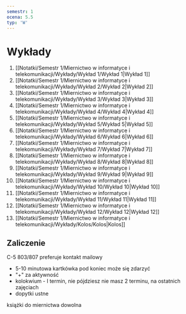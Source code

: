 ```yaml
---
semestr: 1
ocena: 5.5
typ: 'W'
---
```


# Wykłady
1. [[Notatki/Semestr 1/Miernictwo w informatyce i telekomunikacji/Wykłady/Wykład 1/Wykład 1|Wykład 1]]
2. [[Notatki/Semestr 1/Miernictwo w informatyce i telekomunikacji/Wykłady/Wykład 2/Wykład 2|Wykład 2]]
3. [[Notatki/Semestr 1/Miernictwo w informatyce i telekomunikacji/Wykłady/Wykład 3/Wykład 3|Wykład 3]]
4. [[Notatki/Semestr 1/Miernictwo w informatyce i telekomunikacji/Wykłady/Wykład 4/Wykład 4|Wykład 4]]
5. [[Notatki/Semestr 1/Miernictwo w informatyce i telekomunikacji/Wykłady/Wykład 5/Wykład 5|Wykład 5]]
6. [[Notatki/Semestr 1/Miernictwo w informatyce i telekomunikacji/Wykłady/Wykład 6/Wykład 6|Wykład 6]]
7. [[Notatki/Semestr 1/Miernictwo w informatyce i telekomunikacji/Wykłady/Wykład 7/Wykład 7|Wykład 7]]
8. [[Notatki/Semestr 1/Miernictwo w informatyce i telekomunikacji/Wykłady/Wykład 8/Wykład 8|Wykład 8]]
9. [[Notatki/Semestr 1/Miernictwo w informatyce i telekomunikacji/Wykłady/Wykład 9/Wykład 9|Wykład 9]]
10. [[Notatki/Semestr 1/Miernictwo w informatyce i telekomunikacji/Wykłady/Wykład 10/Wykład 10|Wykład 10]]
11. [[Notatki/Semestr 1/Miernictwo w informatyce i telekomunikacji/Wykłady/Wykład 11/Wykład 11|Wykład 11]]
12. [[Notatki/Semestr 1/Miernictwo w informatyce i telekomunikacji/Wykłady/Wykład 12/Wykład 12|Wykład 12]]
13. [[Notatki/Semestr 1/Miernictwo w informatyce i telekomunikacji/Wykłady/Kolos/Kolos|Kolos]]

## Zaliczenie
C-5 803/807
preferuje kontakt mailowy

- 5-10 minutowa kartkówka pod koniec może się zdarzyć
- "+" za aktywność
- kolokwium - I termin, nie pójdziesz nie masz 2 terminu, na ostatnich zajęciach
- dopytki ustne

książki do miernictwa dowolna
